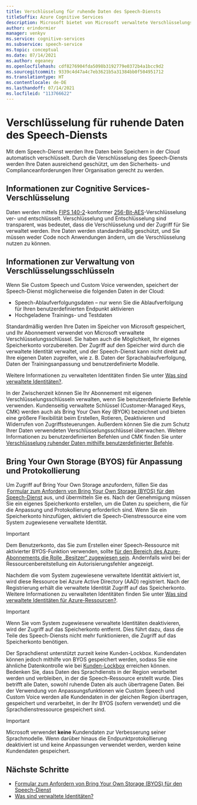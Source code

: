 ```yaml
---
title: Verschlüsselung für ruhende Daten des Speech-Diensts
titleSuffix: Azure Cognitive Services
description: Microsoft bietet von Microsoft verwaltete Verschlüsselungsschlüssel an und ermöglicht Ihnen auch die Verwaltung Ihrer Cognitive Services-Abonnements mit Ihren eigenen Schlüsseln, den so genannten kundenseitig verwalteten Schlüsseln (Customer Managed Keys, CMK). Dieser Artikel befasst sich mit der Verschlüsselung ruhender Daten für den Speech-Dienst.
author: erindormier
manager: venkyv
ms.service: cognitive-services
ms.subservice: speech-service
ms.topic: conceptual
ms.date: 07/14/2021
ms.author: egeaney
ms.openlocfilehash: cdf8276904fda5098b3192779e0372b4a1bcc9d2
ms.sourcegitcommit: 9339c4d47a4c7eb3621b5a31384bb0f504951712
ms.translationtype: HT
ms.contentlocale: de-DE
ms.lasthandoff: 07/14/2021
ms.locfileid: "113766622"
---
```

# <a name="speech-service-encryption-of-data-at-rest"></a>Verschlüsselung für ruhende Daten des Speech-Diensts

Mit dem Speech-Dienst werden Ihre Daten beim Speichern in der Cloud automatisch verschlüsselt. Durch die Verschlüsselung des Speech-Diensts werden Ihre Daten ausreichend geschützt, um den Sicherheits- und Complianceanforderungen Ihrer Organisation gerecht zu werden.

## <a name="about-cognitive-services-encryption"></a>Informationen zur Cognitive Services-Verschlüsselung

Daten werden mittels [FIPS 140-2](https://en.wikipedia.org/wiki/FIPS_140-2)-konformer [256-Bit-AES](https://en.wikipedia.org/wiki/Advanced_Encryption_Standard)-Verschlüsselung ver- und entschlüsselt. Verschlüsselung und Entschlüsselung sind transparent, was bedeutet, dass die Verschlüsselung und der Zugriff für Sie verwaltet werden. Ihre Daten werden standardmäßig geschützt, und Sie müssen weder Code noch Anwendungen ändern, um die Verschlüsselung nutzen zu können.

## <a name="about-encryption-key-management"></a>Informationen zur Verwaltung von Verschlüsselungsschlüsseln

Wenn Sie Custom Speech und Custom Voice verwenden, speichert der Speech-Dienst möglicherweise die folgenden Daten in der Cloud:  

* Speech-Ablaufverfolgungsdaten – nur wenn Sie die Ablaufverfolgung für Ihren benutzerdefinierten Endpunkt aktivieren
* Hochgeladene Trainings- und Testdaten

Standardmäßig werden Ihre Daten im Speicher von Microsoft gespeichert, und Ihr Abonnement verwendet von Microsoft verwaltete Verschlüsselungsschlüssel. Sie haben auch die Möglichkeit, Ihr eigenes Speicherkonto vorzubereiten. Der Zugriff auf den Speicher wird durch die verwaltete Identität verwaltet, und der Speech-Dienst kann nicht direkt auf Ihre eigenen Daten zugreifen, wie z. B. Daten der Sprachablaufverfolgung, Daten der Trainingsanpassung und benutzerdefinierte Modelle.

Weitere Informationen zu verwalteten Identitäten finden Sie unter [Was sind verwaltete Identitäten?](../../active-directory/managed-identities-azure-resources/overview.md).

In der Zwischenzeit können Sie Ihr Abonnement mit eigenen Verschlüsselungsschlüsseln verwalten, wenn Sie benutzerdefinierte Befehle verwenden. Kundenseitig verwaltete Schlüssel (Customer-Managed Keys, CMK) werden auch als Bring Your Own Key (BYOK) bezeichnet und bieten eine größere Flexibilität beim Erstellen, Rotieren, Deaktivieren und Widerrufen von Zugriffssteuerungen. Außerdem können Sie die zum Schutz Ihrer Daten verwendeten Verschlüsselungsschlüssel überwachen. Weitere Informationen zu benutzerdefinierten Befehlen und CMK finden Sie unter [Verschlüsselung ruhender Daten mithilfe benutzerdefinierter Befehle](custom-commands-encryption-of-data-at-rest.md).

## <a name="bring-your-own-storage-byos-for-customization-and-logging"></a>Bring Your Own Storage (BYOS) für Anpassung und Protokollierung

Um Zugriff auf Bring Your Own Storage anzufordern, füllen Sie das  [Formular zum Anfordern von Bring Your Own Storage (BYOS) für den Speech-Dienst](https://aka.ms/cogsvc-cmk) aus, und übermitteln Sie es. Nach der Genehmigung müssen Sie ein eigenes Speicherkonto erstellen, um die Daten zu speichern, die für die Anpassung und Protokollierung erforderlich sind. Wenn Sie ein Speicherkonto hinzufügen, aktiviert die Speech-Dienstressource eine vom System zugewiesene verwaltete Identität.

> [!IMPORTANT]
> Dem Benutzerkonto, das Sie zum Erstellen einer Speech-Ressource mit aktivierter BYOS-Funktion verwenden, sollte [für den Bereich des Azure-Abonnements die Rolle „Besitzer“ zugewiesen sein](../../cost-management-billing/manage/add-change-subscription-administrator.md#to-assign-a-user-as-an-administrator). Andernfalls wird bei der Ressourcenbereitstellung ein Autorisierungsfehler angezeigt.

Nachdem die vom System zugewiesene verwaltete Identität aktiviert ist, wird diese Ressource bei Azure Active Directory (AAD) registriert. Nach der Registrierung erhält die verwaltete Identität Zugriff auf das Speicherkonto. Weitere Informationen zu verwalteten Identitäten finden Sie unter [Was sind verwaltete Identitäten für Azure-Ressourcen?](../../active-directory/managed-identities-azure-resources/overview.md).

> [!IMPORTANT]
> Wenn Sie vom System zugewiesene verwaltete Identitäten deaktivieren, wird der Zugriff auf das Speicherkonto entfernt. Dies führt dazu, dass die Teile des Speech-Diensts nicht mehr funktionieren, die Zugriff auf das Speicherkonto benötigen.  

Der Sprachdienst unterstützt zurzeit keine Kunden-Lockbox. Kundendaten können jedoch mithilfe von BYOS gespeichert werden, sodass Sie eine ähnliche Datenkontrolle wie bei [Kunden-Lockbox](../../security/fundamentals/customer-lockbox-overview.md) erreichen können. Bedenken Sie, dass Daten des Sprachdiensts in der Region verarbeitet werden und verbleiben, in der die Speech-Ressource erstellt wurde. Dies betrifft alle Daten, sowohl ruhende Daten als auch übertragene Daten. Bei der Verwendung von Anpassungsfunktionen wie Custom Speech und Custom Voice werden alle Kundendaten in der gleichen Region übertragen, gespeichert und verarbeitet, in der Ihr BYOS (sofern verwendet) und die Sprachdienstressource gespeichert sind.

> [!IMPORTANT]
> Microsoft verwendet **keine** Kundendaten zur Verbesserung seiner Sprachmodelle. Wenn darüber hinaus die Endpunktprotokollierung deaktiviert ist und keine Anpassungen verwendet werden, werden keine Kundendaten gespeichert. 

## <a name="next-steps"></a>Nächste Schritte

* [Formular zum Anfordern von Bring Your Own Storage (BYOS) für den Speech-Dienst](https://aka.ms/cogsvc-cmk)
* [Was sind verwaltete Identitäten?](../../active-directory/managed-identities-azure-resources/overview.md)
